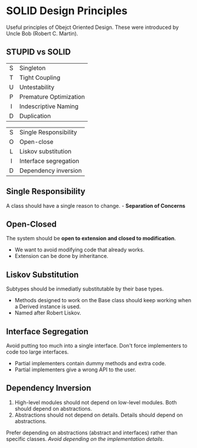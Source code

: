 # SOLID Design Principles

Useful principles of Obejct Oriented Design. These were introduced by Uncle Bob (Robert C. Martin).


## STUPID vs SOLID

|     |                        |
|:---:|:-----------------------|
|  S  | Singleton              |
|  T  | Tight Coupling         |
|  U  | Untestability          |
|  P  | Premature Optimization |
|  I  | Indescriptive Naming   |
|  D  | Duplication            |

|     |                     |
|:---:|:--------------------|
|  S  |Single Responsibility|
|  O  |Open-close           |
|  L  |Liskov substitution  |
|  I  |Interface segregation|
|  D  |Dependency inversion |


## Single Responsibility

A class should have a single reason to change. - **Separation of Concerns** 

## Open-Closed

The system should be **open to extension and closed to modification**.

- We want to avoid modifying code that already works.
- Extension can be done by inheritance.

## Liskov Substitution

Subtypes should be inmediatly substitutable by their base types.

- Methods designed to work on the Base class should keep working
  when a Derived instance is used.
- Named after Robert Liskov.

## Interface Segregation

Avoid putting too much into a single interface. Don't force
implementers to code too large interfaces.

- Partial implementers contain dummy methods and extra code.
- Partial implementers give a wrong API to the user.

## Dependency Inversion

1. High-level modules should not depend on low-level modules. Both should depend on abstractions.
2. Abstractions should not depend on details. Details should depend on abstractions.

Prefer depending on abstractions (abstract and interfaces) rather than specific classes. *Avoid depending on the implementation details*.


